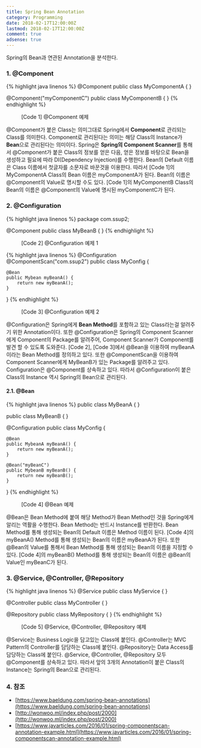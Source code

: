 ```yaml
---
title: Spring Bean Annotation
category: Programming
date: 2018-02-17T12:00:00Z
lastmod: 2018-02-17T12:00:00Z
comment: true
adsense: true
---
```


Spring의 Bean과 연관된 Annotation을 분석한다.

### 1. @Component

{% highlight java linenos %}
@Component
public class MyComponentA {
}

@Component("myComponentC")
public class MyComponentB {
}
{% endhighlight %}
<figure>
<figcaption class="caption">[Code 1] @Component 예제</figcaption>
</figure>

@Component가 붙은 Class는 의미그대로 Spring에서 **Component**로 관리되는 Class를 의미한다. Component로 관리된다는 의미는 해당 Class의 Instance가 **Bean**으로 관리된다는 의미이다. Spring은 **Spring의 Component Scanner**를 통해서 @Component가 붙은 Class의 정보를 얻은 다음, 얻은 정보를 바탕으로 Bean을 생성하고 필요에 따라 DI(Dependency Injection)를 수행한다. Bean의 Default 이름은 Class 이름에서 첫글자를 소문자로 바꾼것을 이용한다. 따라서 [Code 1]의 MyComponentA Class의 Bean 이름은 myComponentA가 된다. Bean의 이름은 @Component의 Value로 명시할 수도 있다. [Code 1]의 MyComponentB Class의 Bean의 이름은 @Component의 Value에 명시된 myComponentC가 된다.

### 2. @Configuration

{% highlight java linenos %}
package com.ssup2;

@Component
public class MyBeanB {
}
{% endhighlight %}
<figure>
<figcaption class="caption">[Code 2] @Configuration 예제 1</figcaption>
</figure>

{% highlight java linenos %}
@Configuration
@ComponentScan("com.ssup2")
public class MyConfig {

    @Bean
    public Mybean myBeanA() {
        return new myBeanA();
    }
}
{% endhighlight %}
<figure>
<figcaption class="caption">[Code 3] @Configuration 예제 2</figcaption>
</figure>

@Configuration은 Spring에게 **Bean Method**를 포함하고 있는 Class라는걸 알려주기 위한 Annotation이다. 또한 @Configuration은 Spring의 Component Scanner에게 Component의 Package를 알려주어, Component Scanner가 Component를 발견 할 수 있도록 도와준다. [Code 2], [Code 3]에서 @Bean을 이용하여 myBeanA이라는 Bean Method를 정의하고 있다. 또한 @ComponentScan을 이용하여 Component Scanner에게 MyBeanB가 있는 Package를 알려주고 있다. Configuration은 @Component를 상속하고 있다. 따라서 @Configuration이 붙은 Class의 Instance 역시 Spring의 Bean으로 관리된다.

#### 2.1. @Bean

{% highlight java linenos %}
public class MyBeanA {
}

public class MyBeanB {
}

@Configuration
public class MyConfig {

    @Bean
    public MybeanA myBeanA() {
        return new myBeanA();
    }

    @Bean("myBeanC")
    public MybeanB myBeanB() {
        return new myBeanB();
    }
}
{% endhighlight %}
<figure>
<figcaption class="caption">[Code 4] @Bean 예제</figcaption>
</figure>

@Bean은 Bean Method에 붙여 해당 Method가 Bean Method인 것을 Spring에게 알리는 역활을 수행한다. Bean Method는 반드시 Instance를 반환한다. Bean Method를 통해 생성되는 Bean의 Default 이름은 Method 이름이 된다. [Code 4]의 myBeanA() Method를 통해 생성되는 Bean의 이름은 myBeanA가 된다. 또한 @Bean의 Value를 통해서 Bean Method를 통해 생성되는 Bean의 이름을 지정할 수 있다. [Code 4]의 myBeanB() Method를 통해 생성되는 Bean의 이름은 @Bean의 Value인 myBeanC가 된다.

### 3. @Service, @Controller, @Repository

{% highlight java linenos %}
@Service
public class MyService {
}

@Controller
public class MyController {
}

@Repository
public class MyRepository {
}
{% endhighlight %}
<figure>
<figcaption class="caption">[Code 5] @Service, @Controller, @Repository 예제</figcaption>
</figure>

@Service는 Business Logic을 담고있는 Class에 붙인다. @Controller는 MVC Pattern의 Controller를 담당하는 Class에 붙인다. @Repository는 Data Access를 담당하는 Class에 붙인다. @Service, @Controller, @Repository 모두 @Component를 상속하고 있다. 따라서 앞의 3개의 Annotation이 붙은 Class의 Instance는 Spring의 Bean으로 관리된다.

### 4. 참조

* [https://www.baeldung.com/spring-bean-annotations](https://www.baeldung.com/spring-bean-annotations)
* [http://wonwoo.ml/index.php/post/2000](http://wonwoo.ml/index.php/post/2000)
* [https://www.javarticles.com/2016/01/spring-componentscan-annotation-example.html](https://www.javarticles.com/2016/01/spring-componentscan-annotation-example.html)

